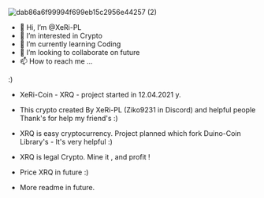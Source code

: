   ![dab86a6f99994f699eb15c2956e44257 (2)](https://user-images.githubusercontent.com/82400252/117681571-86df2c80-b1b2-11eb-853a-c580f48eadad.png)





- 👋 Hi, I’m @XeRi-PL
- 👀 I’m interested in Crypto
- 🌱 I’m currently learning Coding
- 💞️ I’m looking to collaborate on future
- 📫 How to reach me ...

:)

- XeRi-Coin - XRQ - project started in 12.04.2021 y.

- This crypto created By XeRi-PL (Ziko9231 in Discord) and helpful people Thank's for help my friend's :) 

- XRQ is easy cryptocurrency. Project planned which fork Duino-Coin Library's - It's very helpful :)

- XRQ is legal Crypto. Mine it , and profit !

- Price XRQ in future :)

- More readme in future.
